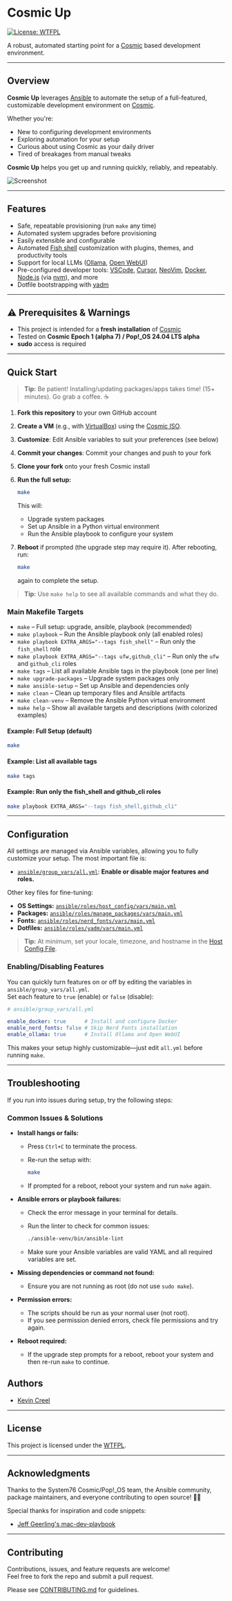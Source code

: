# Cosmic Up

[![License: WTFPL](https://img.shields.io/badge/License-WTFPL-brightgreen.svg)](http://www.wtfpl.net/about/)

A robust, automated starting point for a [Cosmic](https://system76.com/cosmic) based development environment.

---

## Overview

**Cosmic Up** leverages [Ansible](https://docs.ansible.com) to automate the setup of a full-featured, customizable development environment on [Cosmic](https://system76.com/cosmic).

Whether you're:

- New to configuring development environments
- Exploring automation for your setup
- Curious about using Cosmic as your daily driver
- Tired of breakages from manual tweaks

**Cosmic Up** helps you get up and running quickly, reliably, and repeatably.

![Screenshot](https://u.cubeupload.com/kevincreel31337/Screenshot2025071512.png "Screen Shot")

---

## Features

- Safe, repeatable provisioning (run `make` any time)
- Automated system upgrades before provisioning
- Easily extensible and configurable
- Automated [Fish shell](https://fishshell.com) customization with plugins, themes, and productivity tools
- Support for local LLMs ([Ollama](https://ollama.com/), [Open WebUI](https://docs.openwebui.com/))
- Pre-configured developer tools: [VSCode](https://code.visualstudio.com), [Cursor](https://cursor.com), [NeoVim](https://neovim.io), [Docker](https://www.docker.com), [Node.js](https://nodejs.org) (via [nvm](https://github.com/nvm-sh/nvm)), and more
- Dotfile bootstrapping with [yadm](https://yadm.io)

---

## ⚠️ Prerequisites & Warnings

- This project is intended for a **fresh installation** of [Cosmic](https://system76.com/cosmic)
- Tested on **Cosmic Epoch 1 (alpha 7) / Pop!_OS 24.04 LTS alpha**
- **sudo** access is required

---

## Quick Start
>
> **Tip:** Be patient! Installing/updating packages/apps takes time! (15+ minutes). Go grab a coffee. ☕

1. **Fork this repository** to your own GitHub account
2. **Create a VM** (e.g., with [VirtualBox](https://www.virtualbox.org/)) using the [Cosmic ISO](https://system76.com/cosmic).
3. **Customize**: Edit Ansible variables to suit your preferences (see below)
4. **Commit your changes**: Commit your changes and push to your fork
5. **Clone your fork** onto your fresh Cosmic install
6. **Run the full setup:**

   ```sh
   make
   ```

   This will:
   - Upgrade system packages
   - Set up Ansible in a Python virtual environment
   - Run the Ansible playbook to configure your system

7. **Reboot** if prompted (the upgrade step may require it). After rebooting, run:

   ```sh
   make
   ```

   again to complete the setup.

> **Tip:** Use `make help` to see all available commands and what they do.

### Main Makefile Targets

- `make` – Full setup: upgrade, ansible, playbook (recommended)
- `make playbook` – Run the Ansible playbook only (all enabled roles)
- `make playbook EXTRA_ARGS="--tags fish_shell"` – Run only the `fish_shell` role
- `make playbook EXTRA_ARGS="--tags ufw,github_cli"` – Run only the `ufw` and `github_cli` roles
- `make tags` – List all available Ansible tags in the playbook (one per line)
- `make upgrade-packages` – Upgrade system packages only
- `make ansible-setup` – Set up Ansible and dependencies only
- `make clean` – Clean up temporary files and Ansible artifacts
- `make clean-venv` – Remove the Ansible Python virtual environment
- `make help` – Show all available targets and descriptions (with colorized examples)

#### Example: Full Setup (default)

```sh
make
```

#### Example: List all available tags

```sh
make tags
```

#### Example: Run only the fish_shell and github_cli roles

```sh
make playbook EXTRA_ARGS="--tags fish_shell,github_cli"
```

---

## Configuration

All settings are managed via Ansible variables, allowing you to fully customize your setup. The most important file is:

- [`ansible/group_vars/all.yml`](ansible/group_vars/all.yml): **Enable or disable major features and roles.**

Other key files for fine-tuning:

- **OS Settings:** [`ansible/roles/host_config/vars/main.yml`](ansible/roles/host_config/vars/main.yml)
- **Packages:** [`ansible/roles/manage_packages/vars/main.yml`](ansible/roles/manage_packages/vars/main.yml)
- **Fonts:** [`ansible/roles/nerd_fonts/vars/main.yml`](ansible/roles/nerd_fonts/vars/main.yml)
- **Dotfiles:** [`ansible/roles/yadm/vars/main.yml`](ansible/roles/yadm/vars/main.yml)

> **Tip:** At minimum, set your locale, timezone, and hostname in the [Host Config File](ansible/roles/host_config/vars/main.yml).

### Enabling/Disabling Features

You can quickly turn features on or off by editing the variables in `ansible/group_vars/all.yml`.  
Set each feature to `true` (enable) or `false` (disable):

```yaml
# ansible/group_vars/all.yml

enable_docker: true      # Install and configure Docker
enable_nerd_fonts: false # Skip Nerd Fonts installation
enable_ollama: true      # Install Ollama and Open WebUI
```

This makes your setup highly customizable—just edit `all.yml` before running `make`.

---

## Troubleshooting

If you run into issues during setup, try the following steps:

### Common Issues & Solutions

- **Install hangs or fails:**
  - Press `Ctrl+C` to terminate the process.
  - Re-run the setup with:

    ```sh
    make
    ```

  - If prompted for a reboot, reboot your system and run `make` again.

- **Ansible errors or playbook failures:**
  - Check the error message in your terminal for details.
  - Run the linter to check for common issues:

    ```sh
    ./ansible-venv/bin/ansible-lint
    ```

  - Make sure your Ansible variables are valid YAML and all required variables are set.

- **Missing dependencies or command not found:**
  - Ensure you are not running as root (do not use `sudo make`).

- **Permission errors:**
  - The scripts should be run as your normal user (not root).
  - If you see permission denied errors, check file permissions and try again.

- **Reboot required:**
  - If the upgrade step prompts for a reboot, reboot your system and then re-run `make` to continue.

## Authors

- [Kevin Creel](https://github.com/Kevincreel)

---

## License

This project is licensed under the [WTFPL](LICENSE.md).

---

## Acknowledgments

Thanks to the System76 Cosmic/Pop!_OS team, the Ansible community, package maintainers, and everyone contributing to open source! 🙏💪

Special thanks for inspiration and code snippets:

- [Jeff Geerling's mac-dev-playbook](https://github.com/geerlingguy/mac-dev-playbook)

---

## Contributing

Contributions, issues, and feature requests are welcome!  
Feel free to fork the repo and submit a pull request.

Please see [CONTRIBUTING.md](CONTRIBUTING.md) for guidelines.
